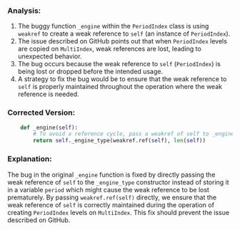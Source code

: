 ### Analysis:
1. The buggy function `_engine` within the `PeriodIndex` class is using `weakref` to create a weak reference to `self` (an instance of `PeriodIndex`).
2. The issue described on GitHub points out that when `PeriodIndex` levels are copied on `MultiIndex`, weak references are lost, leading to unexpected behavior.
3. The bug occurs because the weak reference to `self` (`PeriodIndex`) is being lost or dropped before the intended usage.
4. A strategy to fix the bug would be to ensure that the weak reference to `self` is properly maintained throughout the operation where the weak reference is needed.

### Corrected Version:
```python
    def _engine(self):
        # To avoid a reference cycle, pass a weakref of self to _engine_type.
        return self._engine_type(weakref.ref(self), len(self))
```

### Explanation:
The bug in the original `_engine` function is fixed by directly passing the weak reference of `self` to the `_engine_type` constructor instead of storing it in a variable `period` which might cause the weak reference to be lost prematurely. By passing `weakref.ref(self)` directly, we ensure that the weak reference of `self` is correctly maintained during the operation of creating `PeriodIndex` levels on `MultiIndex`. This fix should prevent the issue described on GitHub.